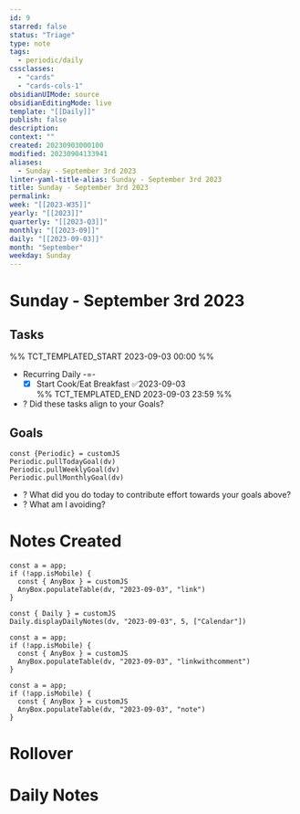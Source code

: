 ```yaml
---
id: 9
starred: false
status: "Triage"
type: note
tags:
  - periodic/daily
cssclasses:
  - "cards"
  - "cards-cols-1"
obsidianUIMode: source
obsidianEditingMode: live
template: "[[Daily]]"
publish: false
description: 
context: ""
created: 20230903000100
modified: 20230904133941
aliases:
  - Sunday - September 3rd 2023
linter-yaml-title-alias: Sunday - September 3rd 2023
title: Sunday - September 3rd 2023
permalink: 
week: "[[2023-W35]]"
yearly: "[[2023]]"
quarterly: "[[2023-Q3]]"
monthly: "[[2023-09]]"
daily: "[[2023-09-03]]"
month: "September"
weekday: Sunday
---
```


# Sunday - September 3rd 2023

## Tasks

%% TCT_TEMPLATED_START 2023-09-03 00:00 %%
* Recurring Daily -=-
    - [x] Start Cook/Eat Breakfast ✅2023-09-03  
%% TCT_TEMPLATED_END 2023-09-03 23:59 %%
* ? Did these tasks align to your Goals?

## Goals

```dataviewjs
const {Periodic} = customJS
Periodic.pullTodayGoal(dv)
Periodic.pullWeeklyGoal(dv)
Periodic.pullMonthlyGoal(dv)
```
* ? What did you do today to contribute effort towards your goals above?
* ? What am I avoiding?

# Notes Created

```dataviewjs
const a = app;
if (!app.isMobile) {
  const { AnyBox } = customJS
  AnyBox.populateTable(dv, "2023-09-03", "link")
}
```

```dataviewjs
const { Daily } = customJS
Daily.displayDailyNotes(dv, "2023-09-03", 5, ["Calendar"])
```

```dataviewjs
const a = app;
if (!app.isMobile) {
  const { AnyBox } = customJS
  AnyBox.populateTable(dv, "2023-09-03", "linkwithcomment")
}
```

```dataviewjs
const a = app;
if (!app.isMobile) {
  const { AnyBox } = customJS
  AnyBox.populateTable(dv, "2023-09-03", "note")
}
```

# Rollover

# Daily Notes
